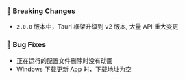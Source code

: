### 🚨 Breaking Changes

- `2.0.0` 版本中，Tauri 框架升级到 v2 版本, 大量 API 重大变更

### 🐛 Bug Fixes

- 正在运行的配置文件删除时没有动画
- Windows 下载更新 App 时，下载地址为空
